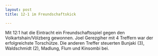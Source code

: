 ```yaml
---
layout: post
title: 12-1 im Freundschaftskick

---
```


Mit 12:1 hat die Eintracht ein Freundschaftsspiel gegen den Volkartshain/Völzberg gewonnen. Joel Gerezgiher mit 4 Treffern war der erfolgreichste Torschütze. Die anderen Treffer steuerten Bunjaki (3), Waldschmidt (2), Madlung, Flum und Kinsombi bei.


